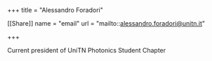 +++
title = "Alessandro Foradori"

[[Share]]
name = "email"
url = "mailto::alessandro.foradori@unitn.it"

+++


Current president of UniTN Photonics Student Chapter
